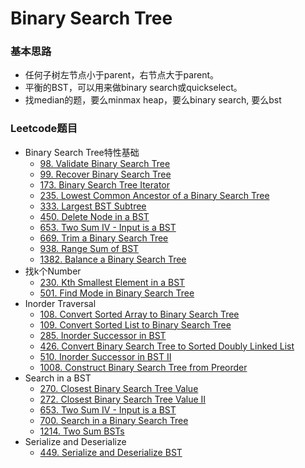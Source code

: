 # Binary Search Tree

### 基本思路

* 任何子树左节点小于parent，右节点大于parent。
* 平衡的BST，可以用来做binary search或quickselect。
* 找median的题，要么minmax heap，要么binary search, 要么bst

### Leetcode题目

* Binary Search Tree特性基础
  * [98. Validate Binary Search Tree](https://leetcode.com/problems/validate-binary-search-tree)
  * [99. Recover Binary Search Tree](https://leetcode.com/problems/recover-binary-search-tree)
  * [173. Binary Search Tree Iterator](https://leetcode.com/problems/binary-search-tree-iterator)
  * [235. Lowest Common Ancestor of a Binary Search Tree](https://leetcode.com/problems/lowest-common-ancestor-of-a-binary-search-tree)
  * [333. Largest BST Subtree](https://leetcode.com/problems/largest-bst-subtree)
  * [450. Delete Node in a BST](https://leetcode.com/problems/delete-node-in-a-bst)
  * [653. Two Sum IV - Input is a BST](https://leetcode.com/problems/two-sum-iv-input-is-a-bst)
  * [669. Trim a Binary Search Tree](https://leetcode.com/problems/trim-a-binary-search-tree)
  * [938. Range Sum of BST](https://leetcode.com/problems/range-sum-of-bst)
  * [1382. Balance a Binary Search Tree](https://leetcode.com/problems/balance-a-binary-search-tree)
* 找k个Number
  * [230. Kth Smallest Element in a BST](https://leetcode.com/problems/kth-smallest-element-in-a-bst)
  * [501. Find Mode in Binary Search Tree](https://leetcode.com/problems/find-mode-in-binary-search-tree)
* Inorder Traversal
  * [108. Convert Sorted Array to Binary Search Tree](https://leetcode.com/problems/convert-sorted-array-to-binary-search-tree)
  * [109. Convert Sorted List to Binary Search Tree](https://leetcode.com/problems/convert-sorted-list-to-binary-search-tree)
  * [285. Inorder Successor in BST](https://leetcode.com/problems/inorder-successor-in-bst)
  * [426. Convert Binary Search Tree to Sorted Doubly Linked List](https://leetcode.com/problems/convert-binary-search-tree-to-sorted-doubly-linked-list)
  * [510. Inorder Successor in BST II](https://leetcode.com/problems/inorder-successor-in-bst-ii)
  * [1008. Construct Binary Search Tree from Preorder ](https://leetcode.com/problems/construct-binary-search-tree-from-preorder-traversal)
* Search in a BST
  * [270. Closest Binary Search Tree Value](https://leetcode.com/problems/closest-binary-search-tree-value)
  * [272. Closest Binary Search Tree Value II](https://leetcode.com/problems/closest-binary-search-tree-value-ii)
  * [653. Two Sum IV - Input is a BST](https://leetcode.com/problems/two-sum-iv-input-is-a-bst)
  * [700. Search in a Binary Search Tree](https://leetcode.com/problems/search-in-a-binary-search-tree)
  * [1214. Two Sum BSTs](https://leetcode.com/problems/two-sum-bsts)
* Serialize and Deserialize
  * [449. Serialize and Deserialize BST](https://leetcode.com/problems/serialize-and-deserialize-bst)

